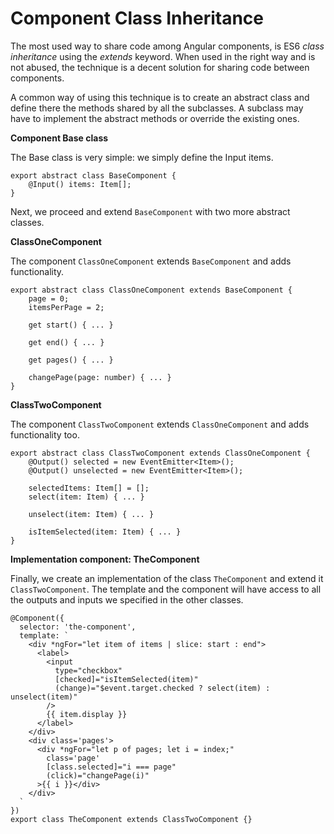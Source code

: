 # Component Class Inheritance

The most used way to share code among Angular components, is ES6 *class inheritance* using the *extends* keyword. When used in the right way and is not abused, the technique is a decent solution for sharing code between components.

A common way of using this technique is to create an abstract class and define there the methods shared by all the subclasses. A subclass may have to implement the abstract methods or override the existing ones.

**Component Base class**

The Base class is very simple: we simply define the Input items.

    export abstract class BaseComponent {
	    @Input() items: Item[];
    }

Next, we proceed and extend `BaseComponent` with two more abstract classes.

**ClassOneComponent**

The component `ClassOneComponent` extends `BaseComponent` and adds functionality.
```
export abstract class ClassOneComponent extends BaseComponent {
    page = 0;  
    itemsPerPage = 2;

    get start() { ... }

    get end() { ... }

    get pages() { ... }

    changePage(page: number) { ... }
}
```
**ClassTwoComponent**

The component `ClassTwoComponent` extends `ClassOneComponent` and adds functionality too.
```
export abstract class ClassTwoComponent extends ClassOneComponent {
    @Output() selected = new EventEmitter<Item>();
    @Output() unselected = new EventEmitter<Item>();

    selectedItems: Item[] = []; 
    select(item: Item) { ... }  

    unselect(item: Item) { ... }  

    isItemSelected(item: Item) { ... }
}
```
**Implementation component: TheComponent**

Finally, we create an implementation of the class `TheComponent` and extend it `ClassTwoComponent`. 
The template and the component will have access to all the outputs and inputs we specified in the other classes.
```
@Component({
  selector: 'the-component',
  template: `
    <div *ngFor="let item of items | slice: start : end">
      <label>
        <input
          type="checkbox"
          [checked]="isItemSelected(item)"
          (change)="$event.target.checked ? select(item) : unselect(item)"
        />
        {{ item.display }}
      </label>
    </div>
    <div class='pages'>
      <div *ngFor="let p of pages; let i = index;"
        class='page'
        [class.selected]="i === page"
        (click)="changePage(i)"
      >{{ i }}</div>
    </div>
  `
})
export class TheComponent extends ClassTwoComponent {}
```
